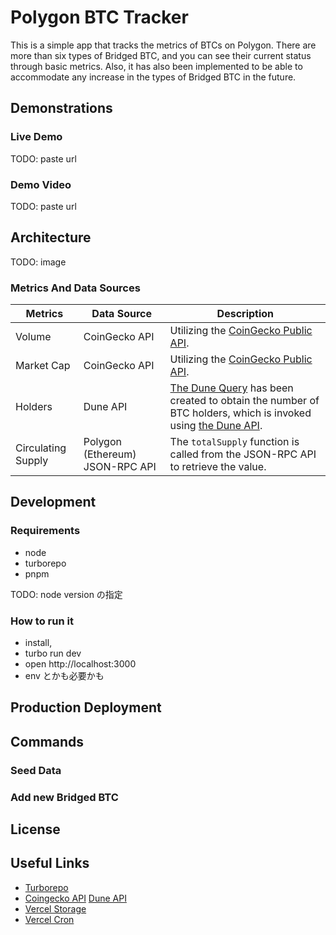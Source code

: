 # Polygon BTC Tracker

This is a simple app that tracks the metrics of BTCs on Polygon. 
There are more than six types of Bridged BTC, and you can see their current status through basic metrics.
Also, it has also been implemented to be able to accommodate any increase in the types of Bridged BTC in the future.

## Demonstrations

### Live Demo

TODO: paste url

### Demo Video

TODO: paste url

## Architecture

TODO: image

### Metrics And Data Sources

|  Metrics  |  Data Source  | Description |
| ---- | ---- | ---- |
|  Volume |  CoinGecko API  |  Utilizing the [CoinGecko Public API](https://www.coingecko.com/en/api).  |
|  Market Cap |  CoinGecko API |  Utilizing the [CoinGecko Public API](https://www.coingecko.com/en/api).  |
|  Holders |  Dune API |  [The Dune Query](https://dune.com/queries/2492386) has been created to obtain the number of BTC holders, which is invoked using [the Dune API](https://dune.com/docs/api/).  |
|  Circulating Supply |  Polygon (Ethereum) JSON-RPC API |  The `totalSupply` function is called from the JSON-RPC API to retrieve the value.  |

## Development

### Requirements

* node
* turborepo
* pnpm

TODO: node version の指定

### How to run it

* install,
* turbo run dev
* open http://localhost:3000
* env とかも必要かも

## Production Deployment

## Commands
### Seed Data

### Add new Bridged BTC

## License

## Useful Links

- [Turborepo](TODO)
- [Coingecko API](TODO)
  [Dune API](TODO)
- [Vercel Storage](TODO)
- [Vercel Cron](TODO)
